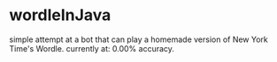 # wordleInJava
simple attempt at a bot that can play a homemade version of New York Time's Wordle.
currently at: 0.00% accuracy.